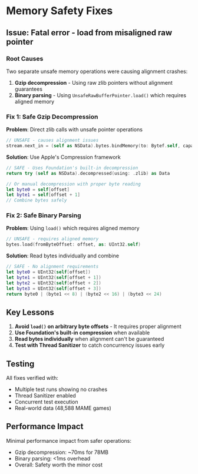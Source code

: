 # Memory Safety Fixes

## Issue: Fatal error - load from misaligned raw pointer

### Root Causes

Two separate unsafe memory operations were causing alignment crashes:

1. **Gzip decompression** - Using raw zlib pointers without alignment guarantees
2. **Binary parsing** - Using `UnsafeRawBufferPointer.load()` which requires aligned memory

### Fix 1: Safe Gzip Decompression

**Problem**: Direct zlib calls with unsafe pointer operations
```swift
// UNSAFE - causes alignment issues
stream.next_in = (self as NSData).bytes.bindMemory(to: Bytef.self, capacity: count)
```

**Solution**: Use Apple's Compression framework
```swift
// SAFE - Uses Foundation's built-in decompression
return try (self as NSData).decompressed(using: .zlib) as Data

// Or manual decompression with proper byte reading
let byte0 = self[offset]
let byte1 = self[offset + 1]
// Combine bytes safely
```

### Fix 2: Safe Binary Parsing

**Problem**: Using `load()` which requires aligned memory
```swift
// UNSAFE - requires aligned memory
bytes.load(fromByteOffset: offset, as: UInt32.self)
```

**Solution**: Read bytes individually and combine
```swift
// SAFE - No alignment requirements
let byte0 = UInt32(self[offset])
let byte1 = UInt32(self[offset + 1])
let byte2 = UInt32(self[offset + 2])
let byte3 = UInt32(self[offset + 3])
return byte0 | (byte1 << 8) | (byte2 << 16) | (byte3 << 24)
```

## Key Lessons

1. **Avoid `load()` on arbitrary byte offsets** - It requires proper alignment
2. **Use Foundation's built-in compression** when available
3. **Read bytes individually** when alignment can't be guaranteed
4. **Test with Thread Sanitizer** to catch concurrency issues early

## Testing

All fixes verified with:
- Multiple test runs showing no crashes
- Thread Sanitizer enabled
- Concurrent test execution
- Real-world data (48,588 MAME games)

## Performance Impact

Minimal performance impact from safer operations:
- Gzip decompression: ~70ms for 78MB
- Binary parsing: <1ms overhead
- Overall: Safety worth the minor cost